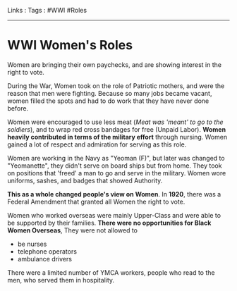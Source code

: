 Links : 
Tags : #WWI #Roles
___
# WWI Women's Roles
Women are bringing their own paychecks, and are showing interest in the right to vote.

During the War, Women took on the role of Patriotic mothers, and were the reason that men were fighting. Because so many jobs became vacant, women filled the spots and had to do work that they have never done before.

Women were encouraged to use less meat (*Meat was 'meant' to go to the soldiers*), and to wrap red cross bandages for free (Unpaid Labor). **Women heavily contributed in terms of the military effort** through nursing. Women gained a lot of respect and admiration for serving as this role.

Women are working in the Navy as "Yeoman (F)", but later was changed to "Yeomanette", they didn't serve on board ships but from home. They took on positions that 'freed' a man to go and serve in the military. Women wore uniforms, sashes, and badges that showed Authority.

**This as a whole changed people's view on Women**. In **1920**, there was a Federal Amendment that granted all Women the right to vote.

Women who worked overseas were mainly Upper-Class and were able to be supported by their families. **There were no opportunities for Black Women Overseas**, They were not allowed to
- be nurses
- telephone operators
- ambulance drivers

There were a limited number of YMCA workers, people who read to the men, who served them in hospitality.